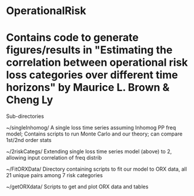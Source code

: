 # OperationalRisk
# Contains code to generate figures/results in "Estimating the correlation between operational risk loss categories over different time horizons" by Maurice L. Brown & Cheng Ly

Sub-directories

~/singleInhomog/ A single loss time series assuming Inhomog PP freq model; Contains scripts to run Monte Carlo and our theory; can compare 1st/2nd order stats

~/2riskCategs/ Extending single loss time series model (above) to 2, allowing input correlation of freq distrib

~/FitORXData/  Directory containing scripts to fit our model to ORX data, all 21 unique pairs among 7 risk categories

~/getORXdata/  Scripts to get and plot ORX data and tables

